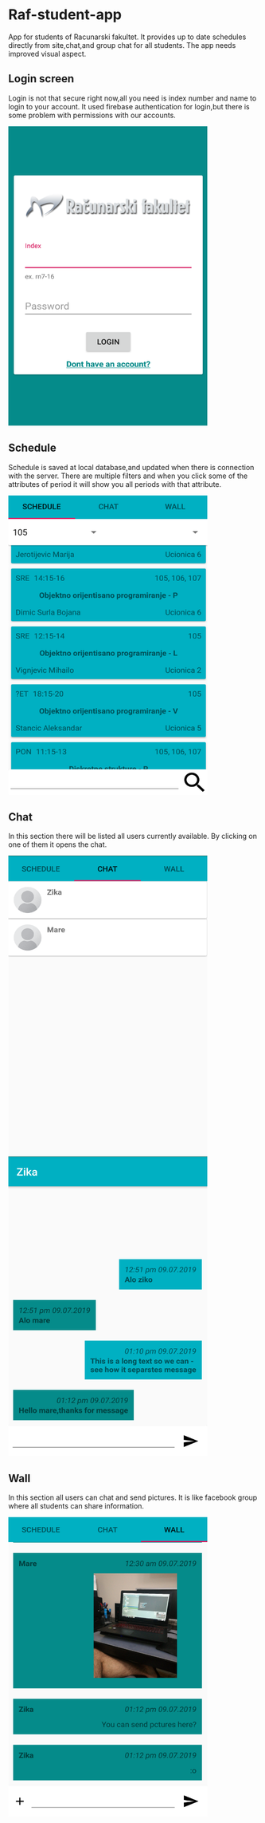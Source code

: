 # Raf-student-app
App for students of Racunarski fakultet. It provides up to date schedules directly from site,chat,and group chat for all students.
The app needs improved visual aspect.

## Login screen

Login is not that secure right now,all you need is index number and name to login to your account.
It used firebase authentication for login,but there is some problem with permissions with our accounts.

<img src="images/Login.png" alt="Login screen" width="400" height="600">

## Schedule

Schedule is saved at local database,and updated when there is connection with the server.
There are multiple filters and when you click some of the attributes of period it will show you
all periods with that attribute.

<img src="images/Raspored.png" alt="Schedule" width="400" height="600">

## Chat

In this section there will be listed all users currently available.
By clicking on one of them it opens the chat.

<img src="images/Chat-users.png" alt="User list" width="400" height="600">

<img src="images/Chat-messages.png" alt="Login screen" width="400" height="600">

## Wall

In this section all users can chat and send pictures.
It is like facebook group where all students can share information.

<img src="images/Wall.png" alt="User list" width="400" height="600">
